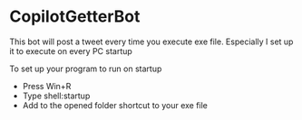 # CopilotGetterBot
This bot will post a tweet every time you execute exe file. 
Especially I set up it to execute on every PC startup

To set up your program to run on startup
- Press Win+R
- Type shell:startup
- Add to the opened folder shortcut to your exe file
